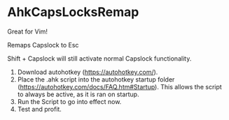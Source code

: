 # AhkCapsLocksRemap

Great for Vim!

Remaps Capslock to Esc

Shift + Capslock will still activate normal Capslock functionality.

1. Download autohotkey (https://autohotkey.com/).
1. Place the .ahk script into the autohotkey startup folder (https://autohotkey.com/docs/FAQ.htm#Startup). This allows the script to always be active, as it is ran on startup.
1. Run the Script to go into effect now.
1. Test and profit.
